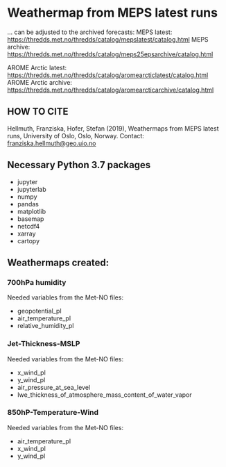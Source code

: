 # Weathermap from MEPS latest runs
... can be adjusted to the archived forecasts:
MEPS latest: https://thredds.met.no/thredds/catalog/mepslatest/catalog.html
MEPS archive: https://thredds.met.no/thredds/catalog/meps25epsarchive/catalog.html

AROME Arctic latest: https://thredds.met.no/thredds/catalog/aromearcticlatest/catalog.html
AROME Arctic archive: https://thredds.met.no/thredds/catalog/aromearcticarchive/catalog.html

## HOW TO CITE
Hellmuth, Franziska, Hofer, Stefan (2019), Weathermaps from MEPS latest runs, University of Oslo, Oslo, Norway. Contact: franziska.hellmuth@geo.uio.no


## Necessary Python 3.7 packages
- jupyter
- jupyterlab
- numpy
- pandas
- matplotlib
- basemap
- netcdf4
- xarray
- cartopy


## Weathermaps created:
### 700hPa humidity
Needed variables from the Met-NO files:
- geopotential_pl
- air_temperature_pl
- relative_humidity_pl

### Jet-Thickness-MSLP
Needed variables from the Met-NO files:
- x_wind_pl
- y_wind_pl
- air_pressure_at_sea_level
- lwe_thickness_of_atmosphere_mass_content_of_water_vapor

### 850hP-Temperature-Wind
Needed variables from the Met-NO files:
- air_temperature_pl
- x_wind_pl
- y_wind_pl

